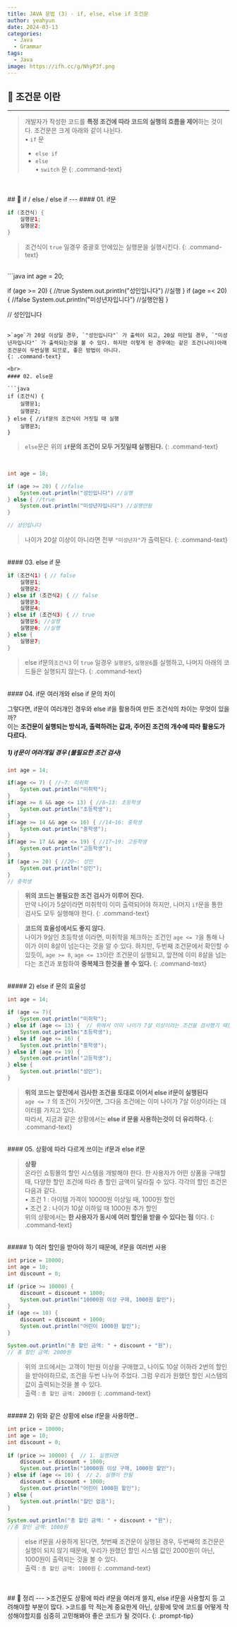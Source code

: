 ```yaml
---
title: JAVA 문법 (3) - if, else, else if 조건문
author: yeahyun
date: 2024-03-13
categories:
  - Java
  - Grammar
tags:
  - Java
image: https://ifh.cc/g/NhyPJf.png
---
```

## 🔎 조건문 이란
---

>개발자가 작성한 코드를 **특정 조건에 따라 코드의 실행의 흐름을 제어**하는 것이다. 조건문은 크게 아래와 같이 나뉜다.  
>• `if` 문  
>	- `else if`  
>	- `else`   
>• `switch` 문
{: .command-text}


<br>
<br>
## 🔎 if / else / else if
---
#### 01. if문

```java
if (조건식) {
	실행문1;
	실행문2;
}
```

>조건식이 `true` 일경우 중괄호 안에있는 실행문을 실행시킨다.
{: .command-text}

<br>
```java
int age = 20;

if (age >= 20) { //true
	System.out.println("성인입니다") //실행
}
if (age =< 20) { //false
	System.out.println("미성년자입니다") //실행안됨
}

// 성인입니다
```

>`age`가 20살 이상일 경우, `"성인입니다"` 가 출력이 되고, 20살 미만일 경우, `"미성년자입니다"` 가 출력되는것을 볼 수 있다. 하지만 이렇게 된 경우에는 같은 조건(나이)아래 조건문이 두번실행 되므로, 좋은 방법이 아니다.
{: .command-text}

<br>
#### 02. else문

```java
if (조건식) { 
	실행문1;
	실행문2;
} else { //if문의 조건식이 거짓일 때 실행
	실행문3;
}
```

>`else`문은 위의 **`if`문의 조건이 모두 거짓일때 실행된다.**
{: .command-text}

<br>

```java
int age = 18;

if (age >= 20) { //false
	System.out.println("성인입니다") //실행
} else { //true
	System.out.println("미성년자입니다") //실행안됨
}

// 성인입니다
```

>나이가 20살 이상이 아니라면 전부 `"미성년자"`가 출력된다.
{: .command-text}

<br>
#### 03. else if 문

```java
if (조건식1) { // false
	실행문1;
	실행문2;
} else if (조건식2) { // false
	실행문3;
	실행문4;
} else if (조건식3) { // true
	실행문5; //실행
	실행문6; //실행
} else { 
	실행문7;
}
```

>else if문의`조건식3` 이 `true` 일경우 `실행문5`, `실행문6`를 실행하고, 나머지 아래의 코드들은 실행되지 않는다.
{: .command-text}

<br>
#### 04. if문 여러개와 else if 문의 차이

그렇다면, if문이 여러개인 경우와 else if을 활용하여 만든 조건식의 차이는 무엇이 있을까?  
이는 **조건문이 실행되는 방식과, 출력하려는 값과, 주어진 조건의 개수에 따라 활용도가 다르다.**

##### 1) if문이 여러개일 경우 (불필요한 조건 검사)

```java
int age = 14;

if(age <= 7) { //~7: 미취학 
	System.out.println("미취학");
}
if(age >= 8 && age <= 13) { //8~13: 초등학생
	System.out.println("초등학생");
}
if(age >= 14 && age <= 16) { //14~16: 중학생
	System.out.println("중학생");
}
if(age >= 17 && age <= 19) { //17~19: 고등학생
	System.out.println("고등학생");
}
if (age >= 20) { //20~: 성인
	System.out.println("성인");
}
// 중학생
```

>**위의 코드는 불필요한 조건 검사가 이루어 진다.**  
>만약 나이가 5살이라면 미취학이 이미 출력되어야 하지만, 나머지 `if`문을 통한 검사도 모두 실행해야 한다.
{: .command-text}

>**코드의 효율성에서도 좋지 않다.**  
>나이가 9살인 초등학생 이라면, 미취학을 체크하는 조건인 `age <= 7`을 통해 나이가 이미 8살이 넘는다는 것을 알 수 있다. 하지만, 두번째 조건문에서 확인할 수 있듯이, `age >= 8`, `age <= 13`이란 조건문이 실행되고, 앞전에 이미 8살을 넘는다는 조건과 포함하여 **중복체크 한것을 볼 수 있다.**
{: .command-text}


<br> 
##### 2) else if 문의 효율성

```java
int age = 14;

if (age <= 7){  
    System.out.println("미취학");  
} else if (age <= 13) {  // 위에서 이미 나이가 7살 이상이라는 조건을 검사했기 때문
    System.out.println("초등학생");  
} else if (age <= 16) {  
    System.out.println("중학생");  
} else if (age <= 19) {  
    System.out.println("고등학생");  
} else {  
    System.out.println("성인");  
}
```

>**위의 코드는 앞전에서 검사한 조건을 토대로 이어서 else if문이 실행된다**  
>`age <= 7` 의 조건이 거짓이면, 그다음 조건에는 이미 나이가 7살 이상이라는 데이터를 가지고 있다.  
>따라서, 지금과 같은 상황에서는 **else if 문을 사용하는것이 더 유리하다.**
{: .command-text}


<br>
#### 05. 상황에 따라 다르게 쓰이는 if문과 else if문

>**상황**  
>온라인 쇼핑몰의 할인 시스템을 개발해야 한다. 한 사용자가 어떤 상품을 구매할 때, 다양한 할인 조건에 따라 총 할인 금액이 달라질 수 있다. 각각의 할인 조건은 다음과 같다.   
>	• 조건 1 : 아이템 가격이 10000원 이상일 때, 1000원 할인  
>	• 조건 2 : 나이가 10살 이하일 때 1000원 추가 할인  
>위의 상황에서는 **한 사용자가 동시에 여러 할인을 받을 수 있다는 점** 이다.
{: .command-text}

<br>
##### 1) 여러 할인을 받아야 하기 때문에, if문을 여러번 사용

```java
int price = 10000;  
int age = 10;  
int discount = 0;  
  
if (price >= 10000) {  
    discount = discount + 1000;  
    System.out.println("10000원 이상 구매, 1000원 할인");  
}  
if (age <= 10) {  
    discount = discount + 1000;  
    System.out.println("어린이 1000원 할인");  
}  
  
System.out.println("총 할인 금액: " + discount + "원");
// 총 할인 금액: 2000원
```

>위의 코드에서는 고객이 1만원 이상을 구매했고, 나이도 10살 이하라 2번의 할인을 받아야하므로,
>조건을 두번 나누어 주었다. 그럼 우리가 원했던 할인 시스템의 값이 출력되는것을 볼 수 있다.  
>출력 : `총 할인 금액: 2000원`
{: .command-text}

<br>
##### 2) 위와 같은 상황에 else if문을 사용하면..

```java
int price = 10000;  
int age = 10;  
int discount = 0;  
  
if (price >= 10000) {  // 1. 실행되면
    discount = discount + 1000;  
    System.out.println("10000원 이상 구매, 1000원 할인");  
} else if (age <= 10) {  // 2. 실행이 안됨
    discount = discount + 1000;  
    System.out.println("어린이 1000원 할인");  
} else {  
    System.out.println("할인 없음");  
}  

System.out.println("총 할인 금액: " + discount + "원");
//총 할인 금액: 1000원
```

>else if문을 사용하게 된다면, 첫번째 조건문이 실행된 경우, 두번째의 조건문은 실행이 되지 않기 때문에, 우리가 원했던 할인 시스템 값인 2000원이 아닌, 1000원이 출력되는 것을 볼 수 있다.  
>출력 : `총 할인 금액: 1000원`
{: .command-text}



<br>
<br>
## 🔎 정리
---
>조건문도 상황에 따라 if문을 여러개 쓸지, else if문을 사용할지 등 고려해야할 부분이 많다.
>코드를 막 적는게 중요한게 아닌, 상황에 맞에 코드를 어떻게 작성해야할지를 심중히 고민해봐야 좋은 코드가 될 것이다.
{: .prompt-tip}